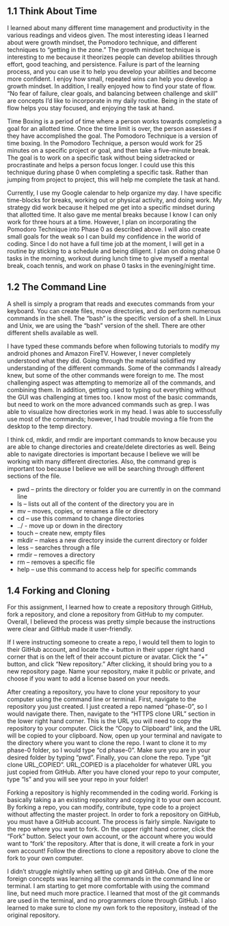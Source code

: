 ## 1.1 Think About Time
I learned about many different time management and productivity in the various readings and videos given. The most interesting ideas I learned about were growth mindset, the Pomodoro technique, and different techniques to “getting in the zone.” The growth mindset technique is interesting to me because it theorizes people can develop abilities through effort, good teaching, and persistence. Failure is part of the learning process, and you can use it to help you develop your abilities and become more confident. I enjoy how small, repeated wins can help you develop a growth mindset.  In addition, I really enjoyed how to find your state of flow. “No fear of failure, clear goals, and balancing between challenge and skill” are concepts I’d like to incorporate in my daily routine. Being in the state of flow helps you stay focused, and enjoying the task at hand.  

Time Boxing is a period of time where a person works towards completing a goal for an allotted time. Once the time limit is over, the person assesses if they have accomplished the goal. The Pomodoro Technique is a version of time boxing. In the Pomodoro Technique, a person would work for 25 minutes on a specific project or goal, and then take a five-minute break. The goal is to work on a specific task without being sidetracked or procrastinate and helps a person focus longer. I could use this this technique during phase 0 when completing a specific task. Rather than jumping from project to project, this will help me complete the task at hand.

Currently, I use my Google calendar to help organize my day. I have specific time-blocks for breaks, working out or physical activity, and doing work. My strategy did work because it helped me get into a specific mindset during that allotted time. It also gave me mental breaks because I know I can only work for three hours at a time. However, I plan on incorporating the Pomodoro Technique into Phase 0 as described above. I will also create small goals for the weak so I can build my confidence in the world of coding. Since I do not have a full time job at the moment, I will get in a routine by sticking to a schedule and being diligent. I plan on doing phase 0 tasks in the morning, workout during lunch time to give myself a mental break, coach tennis, and work on phase 0 tasks in the evening/night time. 
## 1.2 The Command Line
A shell is simply a program that reads and executes commands from your keyboard. You can create files, move directories, and do perform numerous commands in the shell. The “bash” is the specific version of a shell. In Linux and Unix, we are using the “bash” version of the shell. There are other different shells available as well.

I have typed these commands before when following tutorials to modify my android phones and Amazon FireTV. However, I never completely understood what they did. Going through the material solidified my understanding of the different commands. Some of the commands I already knew, but some of the other commands were foreign to me. The most challenging aspect was attempting to memorize all of the commands, and combining them. In addition, getting used to typing out everything without the GUI was challenging at times too. I know most of the basic commands, but need to work on the more advanced commands such as grep. I was able to visualize how directories work in my head. I was able to successfully use most of the commands; however, I had trouble moving a file from the desktop to the temp directory.

I think cd, mkdir, and rmdir are important commands to know because you are able to change directories and create/delete directories as well. Being able to navigate directories is important because I believe we will be working with many different directories. Also, the command grep is important too because I believe we will be searching through different sections of the file.

- pwd – prints the directory or folder you are currently in on the command line
- ls – lists out all of the content of the directory you are in
- mv – moves, copies, or renames a file or directory 
- cd – use this command to change directories
- ../ - move up or down in the directory
- touch – create new, empty files
- mkdir – makes a new directory inside the current directory or folder
- less – searches through a file
- rmdir – removes a directory 
- rm – removes a specific file
- help – use this command to access help for specific commands
## 1.4 Forking and Cloning 
For this assignment, I learned how to create a repository through GitHub, fork a repository, and clone a repository from GitHub to my computer. Overall, I believed the process was pretty simple because the instructions were clear and GitHub made it user-friendly.

If I were instructing someone to create a repo, I would tell them to login to their GitHub account, and locate the + button in their upper right hand corner that is on the left of their account picture or avatar. Click the “+” button, and click “New repository.” After clicking, it should bring you to a new repository page. Name your repository, make it public or private, and choose if you want to add a license based on your needs.

After creating a repository, you have to clone your repository to your computer using the command line or terminal. First, navigate to the repository you just created. I just created a repo named “phase-0”, so I would navigate there. Then, navigate to the “HTTPS clone URL” section in the lower right hand corner. This is the URL you will need to copy the repository to your computer. Click the “Copy to Clipboard” link, and the URL will be copied to your clipboard. Now, open up your terminal and navigate to the directory where you want to clone the repo. I want to clone it to my phase-0 folder, so I would type “cd phase-0”. Make sure you are in your desired folder by typing “pwd”. Finally, you can clone the repo. Type “git clone URL_COPIED”. URL_COPIED is a placeholder for whatever URL you just copied from GitHub. After you have cloned your repo to your computer, type “ls” and you will see your repo in your folder!

Forking a repository is highly recommended in the coding world. Forking is basically taking a an existing repository and copying it to your own account. By forking a repo, you can modify, contribute, type code to a project without affecting the master project. In order to fork a repository on GitHub, you must have a GitHub account. The process is fairly simple. Navigate to the repo where you want to fork. On the upper right hand corner, click the “Fork” button. Select your own account, or the account where you would want to “fork’ the repository. After that is done, it will create a fork in your own account! Follow the directions to clone a repository above to clone the fork to your own computer.

I didn’t struggle mightily when setting up git and GitHub. One of the more foreign concepts was learning all the commands in the command line or terminal. I am starting to get more comfortable with using the command line, but need much more practice. I learned that most of the git commands are used in the terminal, and no programmers clone through GitHub. I also learned to make sure to clone my own fork to the repository, instead of the original repository.